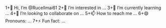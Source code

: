 1+👋 Hi, I’m @Rucellmai61
2+👀 I’m interested in ...
3+🌱 I’m currently learning ...
4+💞️ I’m looking to collaborate on ...
5+📫 How to reach me ...
6+😄 Pronouns: ...
7+⚡ Fun fact: ...

<!---
Rucellmai61/Rucellmai61 is a ✨ special ✨ repository because its `README.md` (this file) appears on your GitHub profile.
You can click the Preview link to take a look at your changes.
--->
